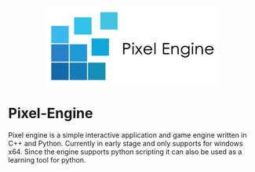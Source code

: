 <p align="center">
<img src="logo.png" width="350" align="middle">
</p>

# Pixel-Engine

Pixel engine is a simple interactive application and game engine written in C++ and Python. Currently in early stage and only supports for windows x64. Since the engine supports python scripting it can also be used as a learning tool for python.